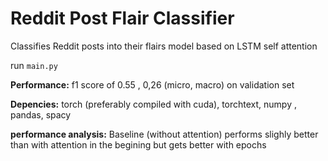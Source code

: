 # Reddit Post Flair Classifier
Classifies Reddit posts into their flairs
model based on LSTM self attention

run ```main.py``` 

**Performance:** f1 score of 0.55 , 0,26 (micro, macro) on validation set

**Depencies:** torch (preferably compiled with cuda), torchtext, numpy , pandas, spacy

**performance analysis:** Baseline (without attention) performs slighly better than with attention in the begining but gets better with epochs
